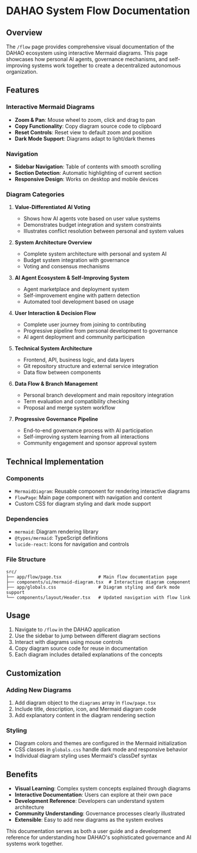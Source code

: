 # DAHAO System Flow Documentation

## Overview

The `/flow` page provides comprehensive visual documentation of the DAHAO ecosystem using interactive Mermaid diagrams. This page showcases how personal AI agents, governance mechanisms, and self-improving systems work together to create a decentralized autonomous organization.

## Features

### Interactive Mermaid Diagrams
- **Zoom & Pan**: Mouse wheel to zoom, click and drag to pan
- **Copy Functionality**: Copy diagram source code to clipboard
- **Reset Controls**: Reset view to default zoom and position
- **Dark Mode Support**: Diagrams adapt to light/dark themes

### Navigation
- **Sidebar Navigation**: Table of contents with smooth scrolling
- **Section Detection**: Automatic highlighting of current section
- **Responsive Design**: Works on desktop and mobile devices

### Diagram Categories

1. **Value-Differentiated AI Voting**
   - Shows how AI agents vote based on user value systems
   - Demonstrates budget integration and system constraints
   - Illustrates conflict resolution between personal and system values

2. **System Architecture Overview** 
   - Complete system architecture with personal and system AI
   - Budget system integration with governance
   - Voting and consensus mechanisms

3. **AI Agent Ecosystem & Self-Improving System**
   - Agent marketplace and deployment system
   - Self-improvement engine with pattern detection
   - Automated tool development based on usage

4. **User Interaction & Decision Flow**
   - Complete user journey from joining to contributing
   - Progressive pipeline from personal development to governance
   - AI agent deployment and community participation

5. **Technical System Architecture**
   - Frontend, API, business logic, and data layers
   - Git repository structure and external service integration
   - Data flow between components

6. **Data Flow & Branch Management**
   - Personal branch development and main repository integration
   - Term evaluation and compatibility checking
   - Proposal and merge system workflow

7. **Progressive Governance Pipeline**
   - End-to-end governance process with AI participation
   - Self-improving system learning from all interactions
   - Community engagement and sponsor approval system

## Technical Implementation

### Components
- `MermaidDiagram`: Reusable component for rendering interactive diagrams
- `FlowPage`: Main page component with navigation and content
- Custom CSS for diagram styling and dark mode support

### Dependencies
- `mermaid`: Diagram rendering library
- `@types/mermaid`: TypeScript definitions
- `lucide-react`: Icons for navigation and controls

### File Structure
```
src/
├── app/flow/page.tsx              # Main flow documentation page
├── components/ui/mermaid-diagram.tsx  # Interactive diagram component
├── app/globals.css                # Diagram styling and dark mode support
└── components/layout/Header.tsx   # Updated navigation with flow link
```

## Usage

1. Navigate to `/flow` in the DAHAO application
2. Use the sidebar to jump between different diagram sections
3. Interact with diagrams using mouse controls
4. Copy diagram source code for reuse in documentation
5. Each diagram includes detailed explanations of the concepts

## Customization

### Adding New Diagrams
1. Add diagram object to the `diagrams` array in `flow/page.tsx`
2. Include title, description, icon, and Mermaid diagram code
3. Add explanatory content in the diagram rendering section

### Styling
- Diagram colors and themes are configured in the Mermaid initialization
- CSS classes in `globals.css` handle dark mode and responsive behavior
- Individual diagram styling uses Mermaid's classDef syntax

## Benefits

- **Visual Learning**: Complex system concepts explained through diagrams
- **Interactive Documentation**: Users can explore at their own pace
- **Development Reference**: Developers can understand system architecture
- **Community Understanding**: Governance processes clearly illustrated
- **Extensible**: Easy to add new diagrams as the system evolves

This documentation serves as both a user guide and a development reference for understanding how DAHAO's sophisticated governance and AI systems work together.